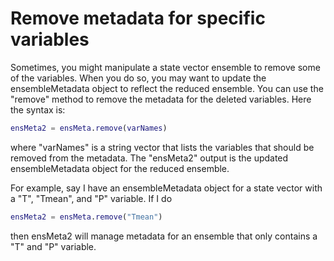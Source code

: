 
# Remove metadata for specific variables
Sometimes, you might manipulate a state vector ensemble to remove some of the variables. When you do so, you may want to update the ensembleMetadata object to reflect the reduced ensemble. You can use the "remove" method to remove the metadata for the deleted variables. Here the syntax is:
```matlab
ensMeta2 = ensMeta.remove(varNames)
```
where "varNames" is a string vector that lists the variables that should be removed from the metadata. The "ensMeta2" output is the updated ensembleMetadata object for the reduced ensemble.

For example, say I have an ensembleMetadata object for a state vector with a "T", "Tmean", and "P" variable. If I do
```matlab
ensMeta2 = ensMeta.remove("Tmean")
```
then ensMeta2 will manage metadata for an ensemble that only contains a "T" and "P" variable.
